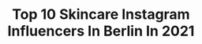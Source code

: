 ---
title: Top 10 Skincare Instagram Influencers In Berlin In 2021
description: >-
  Find top skincare Instagram influencers in Berlin in 2021. Most popular hashtags: #skincare #beauty #berlin #blogger.
platform: Instagram
hits: 79
text_top: Discover the top-rated Instagram profiles on inBeat.
text_bottom: Our platform has 79 Instagram influencers like this in Berlin, Germany for you to work with.
profiles:
  - username: "lullugun"
    fullname: >-
      Lullu Gun (Official) 🖤🕊
    bio: >-
      Int. Venus Award Winner | Int. #Actress | #TV | #Showgirl | #Model | 🌎📍BERLIN | — • #420 Queen 👑 • — |
    location: "Germany"
    followers: 57295
    engagement: 244
    commentsToLikes: 0.030759
    id: ck0u93b7p8t3w0i19idwufo17
    verified: false
    hashtags: "#happy, #skincare, #berlin, #420"
  - username: "katyyys_welt"
    fullname: >-
      KaTi☆Beautyberaterin☆by☆Avon
    bio: >-
      🖤 My little life♡ Ich bin Ich #Leader & #Beautyberaterin by #Avon #Kaffeetantenmittwoch #IchbinAvon #workingmom #Bloggerin
    location: "Germany"
    followers: 6339
    engagement: 374
    commentsToLikes: 0.229746
    id: ck6ugqe2m4jm10j71o5phvvtd
    verified: false
    hashtags: "#erfolgistkeingl, #gl, #gutenmorgen, #dankbar"
  - username: "_laura_hwe"
    fullname: >-
      Laura  🥀☕️
    bio: >-
      📍Düsseldorf ❤️ @stani612 🐆Fashion|Beauty|Lifestyle
    location: "Germany"
    followers: 6223
    engagement: 1067
    commentsToLikes: 0.083770
    id: ck9wozp6r76fr0j78nwzqbbqv
    verified: false
    hashtags: "#streetstyleinspo, #americanstyle, #womensupportingwomen, #fashioninspo"
  - username: "kiamisu_"
    fullname: >-
      Kim Ahrens
    bio: >-
      🔊 quality over quantity 📸 photo & editing @kiamisuphotography ❤ Home & Heart: #Kassel, Germany 📨 contact: kiamisu@gmx.de Impressum:
    location: "Germany"
    followers: 127256
    engagement: 102
    commentsToLikes: 0.065407
    id: ck5pz2kx6yy3t0i11txrfg8fi
    verified: false
    hashtags: "#fashionmagazine, #carmushka, #carmushkaootw, #portrait"
  - username: "me.soeren"
    fullname: >-
      Søren
    bio: >-
      „Be in love with your life“ 🔹Germany 📍Berlin 🔹📩 DM: soerenger@gmx.de
    location: "Germany"
    followers: 5749
    engagement: 1005
    commentsToLikes: 0.062651
    id: ckaoyrmrliro90i78gzp5vhll
    verified: false
    hashtags: "#stayhealthy, #mood, #tbt, #smile"
  - username: "mi_leenaa_"
    fullname: >-
      👟FITNESS | HEALTHY LIFESTYLE
    bio: >-
      MILENA030▪️Fitnessökonomin▪️Prof.Sportsmanagement/TDS Sports▪️Athletikcoach TCblauweiss▪️Personaltrainer▪️Pilatesteacher Weights for Women▪️Team NOCCO
    location: "Germany"
    followers: 10636
    engagement: 499
    commentsToLikes: 0.047823
    id: ck5hkxbqqj71n0i11r0f1jzhn
    verified: false
    hashtags: "#fitness, #focus, #teamnocco, #beauty"
  - username: "ev_irina"
    fullname: >-
      Eva Irina
    bio: >-
      • Born and Raised in Berlin 🇩🇪 • Maturing dentist 🦷 • Fav Things to do: 🎤 📷 🏊🏼‍♀️🏌🏼‍♀️
    location: "Germany"
    followers: 11453
    engagement: 1270
    commentsToLikes: 0.077290
    id: ck9hbw74iipv70j786dv60a09
    verified: false
    hashtags: "#fashionblogger, #summergirl, #fashioninstas, #travelergirl"
  - username: "yolcsita_eats"
    fullname: >-
      Yoli | Vegan | FoodPhotography
    bio: >-
      💛 Mindfulness & Sustainability ✨ Fair Fashion 🧘🏼‍♀️ Certified Yoga Teacher 🌏 Berlin
    location: "Germany"
    followers: 35551
    engagement: 256
    commentsToLikes: 0.119558
    id: ck0vwpj40uy880i196z1j0qw8
    verified: false
    hashtags: "#veganberlin, #foodography, #plantbased, #nachhaltigkeit"
  - username: "tinesuchtnachmehr"
    fullname: >-
      Tine
    bio: >-
      Skincare • Beauty • Scents #Lipstickjunkie & #SkinCareLover 📍 Berlin
    location: "Germany"
    followers: 10561
    engagement: 573
    commentsToLikes: 0.019202
    id: ck9wd3or9dxms0j7876gdvwjw
    verified: false
    hashtags: "#lippenstift, #vegannails, #nailpolish, #notd"
  - username: "sarghonaa"
    fullname: >-
      Sarghona Sultany
    bio: >-
      @glow.aesthetics_hh #hamburg mail:sarghona.sultany@web.de J❤️
    location: "Germany"
    followers: 30510
    engagement: 195
    commentsToLikes: 0.121049
    id: ck14kfcarp8vq0i19err44qjj
    verified: false
    hashtags: "#berlin, #family, #hh, #happy"
---